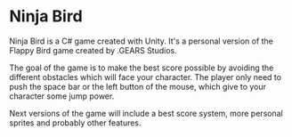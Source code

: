 Ninja Bird
=========

Ninja Bird is a C# game created with Unity. It's a personal version of the Flappy Bird game created by .GEARS Studios.

The goal of the game is to make the best score possible by avoiding the different obstacles which will face your character. The player only need to push the space bar or the left button of the mouse, which give to your character some jump power.

Next versions of the game will include a best score system, more personal sprites and probably other features.

